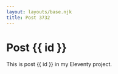```yaml
---
layout: layouts/base.njk
title: Post 3732
---
```


# Post {{ id }}

This is post {{ id }} in my Eleventy project.
